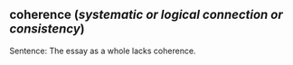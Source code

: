 coherence (_systematic or logical connection or consistency_)
- 

Sentence: The essay as a whole lacks coherence.
